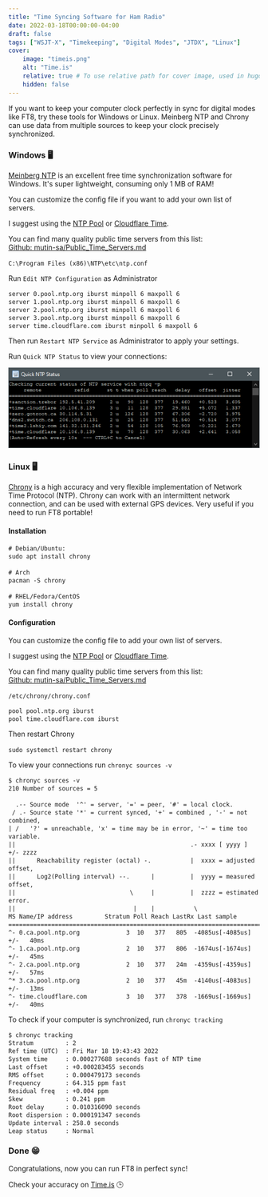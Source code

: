 ```yaml
---
title: "Time Syncing Software for Ham Radio"
date: 2022-03-18T00:00:00-04:00
draft: false
tags: ["WSJT-X", "Timekeeping", "Digital Modes", "JTDX", "Linux"]
cover:
    image: "timeis.png"
    alt: "Time.is"
    relative: true # To use relative path for cover image, used in hugo Page-bundles
    hidden: false
---
```


If you want to keep your computer clock perfectly in sync for digital modes like FT8, try these tools for Windows or Linux. Meinberg NTP and Chrony can use data from multiple sources to keep your clock precisely synchronized.

### Windows 🖥️

[Meinberg NTP](https://www.meinbergglobal.com/english/sw/ntp.htm) is an excellent free time synchronization software for Windows. It's super lightweight, consuming only 1 MB of RAM!

You can customize the config file if you want to add your own list of servers.

I suggest using the [NTP Pool](https://www.ntppool.org/en/) or [Cloudflare Time](https://www.cloudflare.com/time/). 

You can find many quality public time servers from this list:  
[Github: 
mutin-sa/Public_Time_Servers.md ](https://gist.github.com/mutin-sa/eea1c396b1e610a2da1e5550d94b0453)

`C:\Program Files (x86)\NTP\etc\ntp.conf`

Run `Edit NTP Configuration` as Administrator

```
server 0.pool.ntp.org iburst minpoll 6 maxpoll 6
server 1.pool.ntp.org iburst minpoll 6 maxpoll 6
server 2.pool.ntp.org iburst minpoll 6 maxpoll 6
server 3.pool.ntp.org iburst minpoll 6 maxpoll 6
server time.cloudflare.com iburst minpoll 6 maxpoll 6
```
Then run `Restart NTP Service` as Administrator to apply your settings.

Run `Quick NTP Status` to view your connections:

![](meinberg.png)

### Linux 🖥️

[Chrony](https://chrony.tuxfamily.org/) is a high accuracy and very flexible implementation of Network Time Protocol (NTP). Chrony can work with an intermittent network connection, and can be used with external GPS devices. Very useful if you need to run FT8 portable!

#### Installation

```
# Debian/Ubuntu:
sudo apt install chrony

# Arch
pacman -S chrony

# RHEL/Fedora/CentOS
yum install chrony
```

#### Configuration

You can customize the config file to add your own list of servers.

I suggest using the [NTP Pool](https://www.ntppool.org/en/) or [Cloudflare Time](https://www.cloudflare.com/time/). 

You can find many quality public time servers from this list:  
[Github: 
mutin-sa/Public_Time_Servers.md ](https://gist.github.com/mutin-sa/eea1c396b1e610a2da1e5550d94b0453)

`/etc/chrony/chrony.conf`
```
pool pool.ntp.org iburst
pool time.cloudflare.com iburst
```
Then restart Chrony 

`sudo systemctl restart chrony`

To view your connections run `chronyc sources -v`

```
$ chronyc sources -v
210 Number of sources = 5

  .-- Source mode  '^' = server, '=' = peer, '#' = local clock.
 / .- Source state '*' = current synced, '+' = combined , '-' = not combined,
| /   '?' = unreachable, 'x' = time may be in error, '~' = time too variable.
||                                                 .- xxxx [ yyyy ] +/- zzzz
||      Reachability register (octal) -.           |  xxxx = adjusted offset,
||      Log2(Polling interval) --.      |          |  yyyy = measured offset,
||                                \     |          |  zzzz = estimated error.
||                                 |    |           \
MS Name/IP address         Stratum Poll Reach LastRx Last sample
===============================================================================
^- 0.ca.pool.ntp.org             3  10   377   805  -4085us[-4085us] +/-   40ms
^- 1.ca.pool.ntp.org             2  10   377   806  -1674us[-1674us] +/-   45ms
^- 2.ca.pool.ntp.org             2  10   377   24m  -4359us[-4359us] +/-   57ms
^* 3.ca.pool.ntp.org             2  10   377   45m  -4140us[-4083us] +/-   13ms
^- time.cloudflare.com           3  10   377   378  -1669us[-1669us] +/-   40ms
```
To check if your computer is synchronized, run `chronyc tracking` 

```
$ chronyc tracking
Stratum         : 2
Ref time (UTC)  : Fri Mar 18 19:43:43 2022
System time     : 0.000277688 seconds fast of NTP time
Last offset     : +0.000283455 seconds
RMS offset      : 0.000479173 seconds
Frequency       : 64.315 ppm fast
Residual freq   : +0.004 ppm
Skew            : 0.241 ppm
Root delay      : 0.010316090 seconds
Root dispersion : 0.000191347 seconds
Update interval : 258.0 seconds
Leap status     : Normal
```

### Done 😁

Congratulations, now you can run FT8 in perfect sync!

Check your accuracy on [Time.is](https://time.is) 🕒
